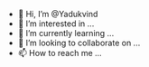 - 👋 Hi, I’m @Yadukvind
- 👀 I’m interested in ...
- 🌱 I’m currently learning ...
- 💞️ I’m looking to collaborate on ...
- 📫 How to reach me ...

<!---
Yadukvind/Yadukvind is a ✨ special ✨ repository because its `README.md` (this file) appears on your GitHub profile.
You can click the Preview link to take a look at your changes.
--->
